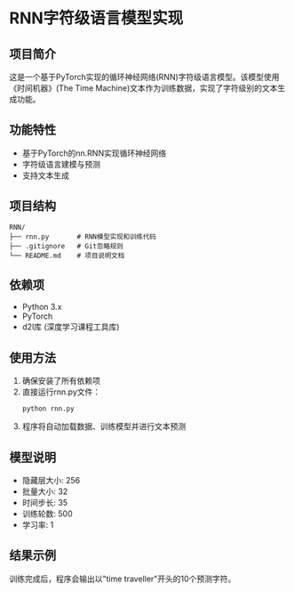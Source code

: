 # RNN字符级语言模型实现

## 项目简介
这是一个基于PyTorch实现的循环神经网络(RNN)字符级语言模型。该模型使用《时间机器》(The Time Machine)文本作为训练数据，实现了字符级别的文本生成功能。

## 功能特性
- 基于PyTorch的nn.RNN实现循环神经网络
- 字符级语言建模与预测
- 支持文本生成

## 项目结构
```
RNN/
├── rnn.py       # RNN模型实现和训练代码
├── .gitignore   # Git忽略规则
└── README.md    # 项目说明文档
```

## 依赖项
- Python 3.x
- PyTorch
- d2l库 (深度学习课程工具库)

## 使用方法
1. 确保安装了所有依赖项
2. 直接运行rnn.py文件：
   ```
   python rnn.py
   ```
3. 程序将自动加载数据、训练模型并进行文本预测

## 模型说明
- 隐藏层大小: 256
- 批量大小: 32
- 时间步长: 35
- 训练轮数: 500
- 学习率: 1

## 结果示例
训练完成后，程序会输出以"time traveller"开头的10个预测字符。